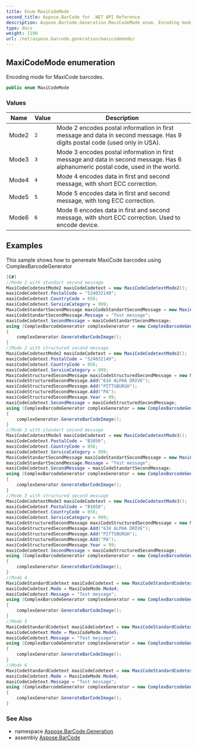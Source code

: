 ```yaml
---
title: Enum MaxiCodeMode
second_title: Aspose.BarCode for .NET API Reference
description: Aspose.BarCode.Generation.MaxiCodeMode enum. Encoding mode for MaxiCode barcodes
type: docs
weight: 1190
url: /net/aspose.barcode.generation/maxicodemode/
---
```

## MaxiCodeMode enumeration

Encoding mode for MaxiCode barcodes.

```csharp
public enum MaxiCodeMode
```

### Values

| Name | Value | Description |
| --- | --- | --- |
| Mode2 | `2` | Mode 2 encodes postal information in first message and data in second message. Has 9 digits postal code (used only in USA). |
| Mode3 | `3` | Mode 3 encodes postal information in first message and data in second message. Has 6 alphanumeric postal code, used in the world. |
| Mode4 | `4` | Mode 4 encodes data in first and second message, with short ECC correction. |
| Mode5 | `5` | Mode 5 encodes data in first and second message, with long ECC correction. |
| Mode6 | `6` | Mode 6 encodes data in first and second message, with short ECC correction. Used to encode device. |

## Examples

This sample shows how to genereate MaxiCode barcodes using ComplexBarcodeGenerator

```csharp
[C#]
//Mode 2 with standart second message
MaxiCodeCodetextMode2 maxiCodeCodetext = new MaxiCodeCodetextMode2();
maxiCodeCodetext.PostalCode = "524032140";
maxiCodeCodetext.CountryCode = 056;
maxiCodeCodetext.ServiceCategory = 999;
MaxiCodeStandartSecondMessage maxiCodeStandartSecondMessage = new MaxiCodeStandartSecondMessage();
maxiCodeStandartSecondMessage.Message = "Test message";
maxiCodeCodetext.SecondMessage = maxiCodeStandartSecondMessage;
using (ComplexBarcodeGenerator complexGenerator = new ComplexBarcodeGenerator(maxiCodeCodetext))
{
    complexGenerator.GenerateBarCodeImage();
}
//Mode 2 with structured second message
MaxiCodeCodetextMode2 maxiCodeCodetext = new MaxiCodeCodetextMode2();
maxiCodeCodetext.PostalCode = "524032140";
maxiCodeCodetext.CountryCode = 056;
maxiCodeCodetext.ServiceCategory = 999;
MaxiCodeStructuredSecondMessage maxiCodeStructuredSecondMessage = new MaxiCodeStructuredSecondMessage();
maxiCodeStructuredSecondMessage.Add("634 ALPHA DRIVE");
maxiCodeStructuredSecondMessage.Add("PITTSBURGH");
maxiCodeStructuredSecondMessage.Add("PA");
maxiCodeStructuredSecondMessage.Year = 99;
maxiCodeCodetext.SecondMessage = maxiCodeStructuredSecondMessage;
using (ComplexBarcodeGenerator complexGenerator = new ComplexBarcodeGenerator(maxiCodeCodetext))
{
    complexGenerator.GenerateBarCodeImage();
}
//Mode 3 with standart second message
MaxiCodeCodetextMode3 maxiCodeCodetext = new MaxiCodeCodetextMode3();
maxiCodeCodetext.PostalCode = "B1050";
maxiCodeCodetext.CountryCode = 056;
maxiCodeCodetext.ServiceCategory = 999;
MaxiCodeStandartSecondMessage maxiCodeStandartSecondMessage = new MaxiCodeStandartSecondMessage();
maxiCodeStandartSecondMessage.Message = "Test message";
maxiCodeCodetext.SecondMessage = maxiCodeStandartSecondMessage;
using (ComplexBarcodeGenerator complexGenerator = new ComplexBarcodeGenerator(maxiCodeCodetext))
{
    complexGenerator.GenerateBarCodeImage();
}
//Mode 3 with structured second message
MaxiCodeCodetextMode3 maxiCodeCodetext = new MaxiCodeCodetextMode3();
maxiCodeCodetext.PostalCode = "B1050";
maxiCodeCodetext.CountryCode = 056;
maxiCodeCodetext.ServiceCategory = 999;
MaxiCodeStructuredSecondMessage maxiCodeStructuredSecondMessage = new MaxiCodeStructuredSecondMessage();
maxiCodeStructuredSecondMessage.Add("634 ALPHA DRIVE");
maxiCodeStructuredSecondMessage.Add("PITTSBURGH");
maxiCodeStructuredSecondMessage.Add("PA");
maxiCodeStructuredSecondMessage.Year = 99;
maxiCodeCodetext.SecondMessage = maxiCodeStructuredSecondMessage;
using (ComplexBarcodeGenerator complexGenerator = new ComplexBarcodeGenerator(maxiCodeCodetext.GetConstructedCodetext())
{
    complexGenerator.GenerateBarCodeImage();
}
//Mode 4
MaxiCodeStandardCodetext maxiCodeCodetext = new MaxiCodeStandardCodetext();
maxiCodeCodetext.Mode = MaxiCodeMode.Mode4;
maxiCodeCodetext.Message = "Test message";
using (ComplexBarcodeGenerator complexGenerator = new ComplexBarcodeGenerator(maxiCodeCodetext.GetConstructedCodetext())
{
    complexGenerator.GenerateBarCodeImage();
}
//Mode 5
MaxiCodeStandardCodetext maxiCodeCodetext = new MaxiCodeStandardCodetext();
maxiCodeCodetext.Mode = MaxiCodeMode.Mode5;
maxiCodeCodetext.Message = "Test message";
using (ComplexBarcodeGenerator complexGenerator = new ComplexBarcodeGenerator(maxiCodeCodetext.GetConstructedCodetext())
{
    complexGenerator.GenerateBarCodeImage();
} 
//Mode 6
MaxiCodeStandardCodetext maxiCodeCodetext = new MaxiCodeStandardCodetext();
maxiCodeCodetext.Mode = MaxiCodeMode.Mode6;
maxiCodeCodetext.Message = "Test message";
using (ComplexBarcodeGenerator complexGenerator = new ComplexBarcodeGenerator(maxiCodeCodetext.GetConstructedCodetext())
{
    complexGenerator.GenerateBarCodeImage();
} 
```

### See Also

* namespace [Aspose.BarCode.Generation](../../aspose.barcode.generation/)
* assembly [Aspose.BarCode](../../)


